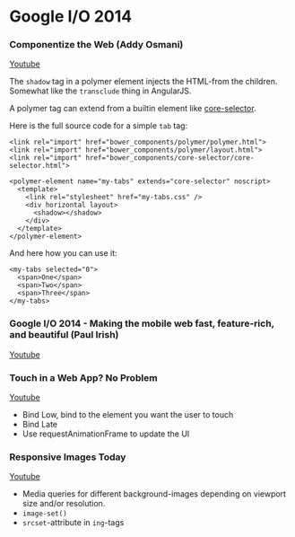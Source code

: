 # Google I/O 2014

### Componentize the Web (Addy Osmani)

[Youtube](https://www.youtube.com/watch?v=2toYLLcoY14)

The `shadow` tag in a polymer element injects the HTML-from the children. Somewhat like the `transclude` thing in AngularJS.

A polymer tag can extend from a builtin element like [core-selector](http://www.polymer-project.org/docs/elements/core-elements.html#core-selector).

Here is the full source code for a simple `tab` tag:

    <link rel="import" href="bower_components/polymer/polymer.html">
    <link rel="import" href="bower_components/polymer/layout.html">
    <link rel="import" href="bower_components/core-selector/core-selector.html">

    <polymer-element name="my-tabs" extends="core-selector" noscript>
      <template>
        <link rel="stylesheet" href="my-tabs.css" />
        <div horizontal layout>
          <shadow></shadow>
        </div>
      </template>
    </polymer-element>
    
And here how you can use it:

    <my-tabs selected="0">
      <span>One</span>
      <span>Two</span>
      <span>Three</span>
    </my-tabs>

### Google I/O 2014 - Making the mobile web fast, feature-rich, and beautiful (Paul Irish)

[Youtube](https://www.youtube.com/watch?v=EXjPsvwIDwU)


### Touch in a Web App? No Problem

[Youtube](https://www.youtube.com/watch?v=Rwc4fHUnGuU)

* Bind Low, bind to the element you want the user to touch
* Bind Late
* Use requestAnimationFrame to update the UI

### Responsive Images Today

[Youtube](https://www.youtube.com/watch?v=vpRsLPI400U)

* Media queries for different background-images depending on viewport size and/or resolution.
* `image-set()`
* `srcset`-attribute in `ing`-tags